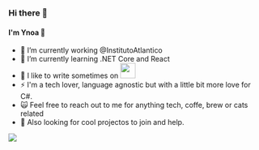 ### Hi there 👋
#### I'm Ynoa :panda_face:


- 🔭 I’m currently working @InstitutoAtlantico
- 🌱 I’m currently learning .NET Core and React
- 💬 I like to write sometimes on <img src="https://d2fltix0v2e0sb.cloudfront.net/dev-badge.svg" width="30" height="30">
- ⚡ I'm a tech lover, language agnostic but with a little bit more love for C#.
- :scream_cat: Feel free to reach out to me for anything tech, coffe, brew or cats related 
- :dancers: Also looking for cool projectos to join and help.

<img src="https://media.giphy.com/media/3o7TKEc156FfMCbAty/giphy.gif">
